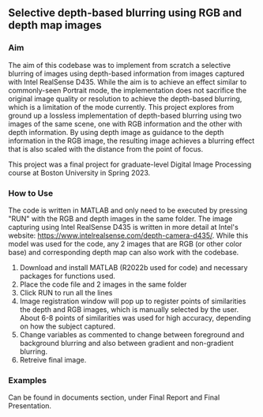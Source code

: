 ## Selective depth-based blurring using RGB and depth map images

### Aim

The aim of this codebase was to implement from scratch a selective blurring of images using depth-based information from images captured with Intel RealSense D435. While the aim is to achieve an effect similar to commonly-seen Portrait mode, the implementation does not sacrifice the original image quality or resolution to achieve the depth-based blurring, which is a limitation of the mode currently. This project explores from ground up a lossless implementation of depth-based blurring using two images of the same scene, one with RGB information and the other with depth information. By using depth image as guidance to the depth information in the RGB image, the resulting image achieves a blurring effect that is also scaled with the distance from the point of focus. 

This project was a final project for graduate-level Digital Image Processing course at Boston University in Spring 2023. 


### How to Use

The code is written in MATLAB and only need to be executed by pressing "RUN" with the RGB and depth images in the same folder. The image capturing using Intel RealSense D435 is written in more detail at Intel's website: https://www.intelrealsense.com/depth-camera-d435/. While this model was used for the code, any 2 images that are RGB (or other color base) and corresponding depth map can also work with the codebase. 

1. Download and install MATLAB (R2022b used for code) and necessary packages for functions used. 
2. Place the code file and 2 images in the same folder
3. Click RUN to run all the lines
4. Image registration window will pop up to register points of similarities the depth and RGB images, which is manually selected by the user. About 6-8 points of similarities was used for high accuracy, depending on how the subject captured. 
5. Change variables as commented to change between foreground and background blurring and also between gradient and non-gradient blurring. 
6. Retreive final image. 

### Examples

Can be found in documents section, under Final Report and Final Presentation. 
